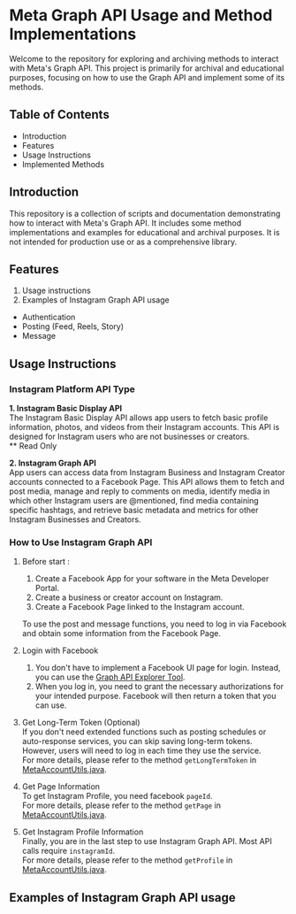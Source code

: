 # Meta Graph API Usage and Method Implementations
 Welcome to the repository for exploring and archiving methods to interact with Meta's Graph API. This project is primarily for archival and educational purposes, focusing on how to use the Graph API and implement some of its methods.

## Table of Contents
- Introduction
- Features
- Usage Instructions
- Implemented Methods

## Introduction
 This repository is a collection of scripts and documentation demonstrating how to interact with Meta's Graph API. It includes some method implementations and examples for educational and archival purposes. It is not intended for production use or as a comprehensive library.

## Features   
 1. Usage instructions   
 2. Examples of Instagram Graph API usage
- Authentication
- Posting (Feed, Reels, Story)
- Message

## Usage Instructions
### Instagram Platform API Type
**1. Instagram Basic Display API**  
 The Instagram Basic Display API allows app users to fetch basic profile information, photos, and videos from their Instagram accounts. This API is designed for Instagram users who are not businesses or creators.   
 ** Read Only   

**2. Instagram Graph API**   
 App users can access data from Instagram Business and Instagram Creator accounts connected to a Facebook Page. This API allows them to fetch and post media, manage and reply to comments on media, identify media in which other Instagram users are @mentioned, find media containing specific hashtags, and retrieve basic metadata and metrics for other Instagram Businesses and Creators.

### How to Use Instagram Graph API
1. Before start :
   1. Create a Facebook App for your software in the Meta Developer Portal. 
   2. Create a business or creator account on Instagram. 
   3. Create a Facebook Page linked to the Instagram account.
   
    To use the post and message functions, you need to log in via Facebook and obtain some information from the Facebook Page.
2. Login with Facebook
   1. You don't have to implement a Facebook UI page for login. Instead, you can use the [Graph API Explorer Tool](https://developers.facebook.com/tools/explorer/).
   2. When you log in, you need to grant the necessary authorizations for your intended purpose. Facebook will then return a token that you can use.
3. Get Long-Term Token (Optional)   
   If you don't need extended functions such as posting schedules or auto-response services, you can skip saving long-term tokens. However, users will need to log in each time they use the service.    
   For more details, please refer to the method `getLongTermToken` in [MetaAccountUtils.java]((src/main/java/com/example/meta/uitils/MetaAccountUtils.java)).
4. Get Page Information   
   To get Instagram Profile, you need facebook `pageId`.   
   For more details, please refer to the method `getPage` in [MetaAccountUtils.java]((src/main/java/com/example/meta/uitils/MetaAccountUtils.java)).
5. Get Instagram Profile Information   
   Finally, you are in the last step to use Instagram Graph API. Most API calls require `instagramId`.   
   For more details, please refer to the method `getProfile` in [MetaAccountUtils.java]((src/main/java/com/example/meta/uitils/MetaAccountUtils.java)).
## Examples of Instagram Graph API usage
